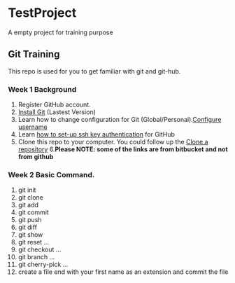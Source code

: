 # TestProject
A empty project for training purpose

## Git Training
This repo is used for you to get familiar with git and git-hub.

### Week 1 Background
1. Register GitHub account.
2. [Install Git](https://git-scm.com/) (Lastest Version)
3. Learn how to change configuration for Git (Global/Personal).[Configure username](https://confluence.atlassian.com/bitbucket/configure-your-dvcs-username-for-commits-950301867.html)
4. Learn [how to set-up ssh key authentication](https://confluence.atlassian.com/bitbucket/set-up-an-ssh-key-728138079.html) for GitHub
5. Clone this repo to your computer. You could follow up the [Clone a repository](https://confluence.atlassian.com/bitbucket/clone-a-repository-223217891.html)
6.**Please NOTE: some of the links are from bitbucket and not from github**

### Week 2 Basic Command.
1. git init
1. git clone
1. git add
1. git commit
1. git push
1. git diff
1. git show
1. git reset ...
1. git checkout ...
1. git branch ...
1. git cherry-pick ...
2. create a file end with your first name as an extension and commit the file
